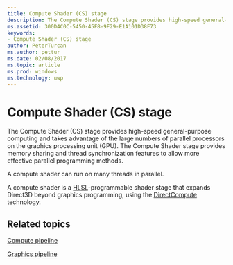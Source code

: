 ---title: Compute Shader (CS) stagedescription: The Compute Shader (CS) stage provides high-speed general-purpose computing and takes advantage of the large numbers of parallel processors on the graphics processing unit (GPU).ms.assetid: 300D4C0C-5450-45F8-9F29-E1A101D38F73keywords:- Compute Shader (CS) stageauthor: PeterTurcanms.author: petturms.date: 02/08/2017ms.topic: articlems.prod: windowsms.technology: uwp---# Compute Shader (CS) stageThe Compute Shader (CS) stage provides high-speed general-purpose computing and takes advantage of the large numbers of parallel processors on the graphics processing unit (GPU). The Compute Shader stage provides memory sharing and thread synchronization features to allow more effective parallel programming methods.A compute shader can run on many threads in parallel.A compute shader is a [HLSL](https://msdn.microsoft.com/library/windows/desktop/bb509561)-programmable shader stage that expands Direct3D beyond graphics programming, using the [DirectCompute](http://go.microsoft.com/fwlink/p/?linkid=209544) technology.## <span id="related-topics"></span>Related topics[Compute pipeline](compute-pipeline.md)[Graphics pipeline](graphics-pipeline.md)  